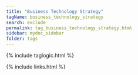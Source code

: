 ```yaml
---
title: "Business Technology Strategy"
tagName: business_technology_strategy
search: exclude
permalink: tag_business_technology_strategy.html
sidebar: mydoc_sidebar
folder: tags
---
```

{% include taglogic.html %}
 
{% include links.html %}